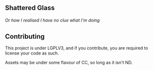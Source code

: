 ## Shattered Glass
###### Or how I realised I have no clue what I'm doing

## Contributing

This project is under LGPLV3, and if you contribute, you are required to license your code as such.

Assets may be under some flavour of CC, so long as it isn't ND.